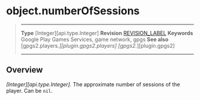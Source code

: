# object.numberOfSessions

> --------------------- ------------------------------------------------------------------------------------------
> __Type__              [Integer][api.type.Integer]
> __Revision__          [REVISION_LABEL](REVISION_URL)
> __Keywords__          Google Play Games Services, game network, gpgs
> __See also__          [gpgs2.players.*][plugin.gpgs2.players]
>                       [gpgs2.*][plugin.gpgs2]
> --------------------- ------------------------------------------------------------------------------------------

## Overview

_[Integer][api.type.Integer]._ The approximate number of sessions of the player. Can be `nil`.